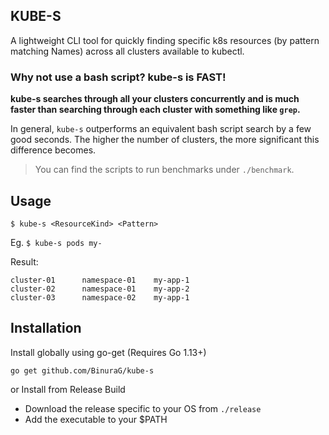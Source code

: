 KUBE-S
---

A lightweight CLI tool for quickly finding specific k8s resources (by pattern matching Names) across all clusters available to kubectl.

### Why not use a bash script? kube-s is **FAST**!

**kube-s searches through all your clusters concurrently and is much faster than searching through each cluster with something like `grep`.**
 
In general, `kube-s` outperforms an equivalent bash script search by a few good seconds. The higher the number of clusters, the more significant this difference becomes.
 
> You can find the scripts to run benchmarks under `./benchmark`.

## Usage

`$ kube-s <ResourceKind> <Pattern>`

Eg.
`$ kube-s pods my-`

Result: 
```
cluster-01      namespace-01    my-app-1
cluster-02      namespace-01    my-app-2
cluster-03      namespace-02    my-app-1
```

## Installation

Install globally using go-get (Requires Go 1.13+)

`go get github.com/BinuraG/kube-s`

or Install from Release Build
 - Download the release specific to your OS from `./release`
 - Add the executable to your $PATH
